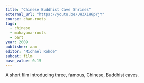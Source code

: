 ```yaml
---
title: "Chinese Buddhist Cave Shrines"
external_url: "https://youtu.be/UH3X1H6pYjY"
course: chan-roots
tags:
  - chinese
  - mahayana-roots
  - bart
year: 2009
publisher: aam
editor: "Michael Rohde"
subcat: film
base_value: 0.15
---
```


A short film introducing three, famous, Chinese, Buddhist caves.
